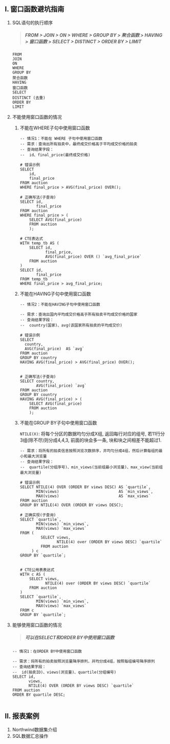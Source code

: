 ## I. 窗口函数避坑指南

1. SQL语句的执行顺序

    > ##### FROM > JOIN > ON > WHERE > GROUP BY > 聚合函数 > HAVING > 窗口函数 > SELECT > DISTINCT > ORDER BY > LIMIT

    ```mysql
    FROM
    JOIN
    ON
    WHERE
    GROUP BY
    聚合函数
    HAVING
    窗口函数
    SELECT
    DISTINCT (去重)
    ORDER BY
    LIMIT
    ```

2. 不能使用窗口函数的情况

    1. 不能在WHERE子句中使用窗口函数

        ```mysql
        -- 情况1：不能在 WHERE 子句中使用窗口函数
        -- 需求：查询出所有拍卖中，最终成交价格高于平均成交价格的拍卖
        -- 查询结果字段：
        -- 	id、final_price(最终成交价格)
        
        # 错误示例
        SELECT
        	id,
        	final_price
        FROM auction
        WHERE final_price > AVG(final_price) OVER();
        
        # 正确写法(子查询)
        SELECT id,
               final_price
        FROM auction
        WHERE final_price > (
            SELECT AVG(final_price)
            FROM auction
            );
        
        # CTE表达式
        WITH temp_tb AS (
            SELECT id,
                   final_price,
                   AVG(final_price) OVER () `avg_final_price`
            FROM auction
        )
        SELECT id,
               final_price
        FROM temp_tb
        WHERE final_price > avg_final_price;
        ```

    2. 不能在HAVING子句中使用窗口函数

        ```mysql
        -- 情况2：不能在HAVING子句中使用窗口函数
        
        -- 需求：查询出国内平均成交价格高于所有拍卖平均成交价格的国家
        -- 查询结果字段：
        -- 	country(国家)、avg(该国家所有拍卖的平均成交价)
        
        # 错误示例
        SELECT
          country,
          AVG(final_price)  AS `avg`
        FROM auction
        GROUP BY country
        HAVING AVG(final_price) > AVG(final_price) OVER();
        
        
        # 正确写法(子查询)
        SELECT country,
               AVG(final_price) `avg`
        FROM auction
        GROUP BY country
        HAVING AVG(final_price) > (
            SELECT AVG(final_price)
            FROM auction
            );
        
        ```

    3. 不能在GROUP BY子句中使用窗口函数

        `NTILE(X)`: 将每个分区的数据均匀分成X组, 返回每行对应的组号, 若11行分3组(除不尽)则分成4,4,3, 前面的块会多一条, 块和块之间相差不能超过1.

        ```mysql
        -- 需求：将所有的拍卖信息按照浏览次数排序，并均匀分成4组，然后计算每组的最小和最大浏览量
        -- 查询结果字段：
        -- 	quartile(分组序号)、min_views(当前组最小浏览量)、max_view(当前组最大浏览量)
        
        # 错误示例
        SELECT NTILE(4) OVER (ORDER BY views DESC) AS `quartile`,
               MIN(views)                          AS `min_views`,
               MAX(views)                          AS `max_views`
        FROM auction
        GROUP BY NTILE(4) OVER (ORDER BY views DESC);
        
        # 正确实现(子查询)
        SELECT `quartile`,
               MIN(views) `min_views`,
               MAX(views) `max_views`
        FROM (
                 SELECT views,
                        NTILE(4) over (ORDER BY views DESC) `quartile`
                 FROM auction
             ) c
        GROUP BY `quartile`;
        
        
        # CTE公用表表达式
        WITH c AS (
            SELECT views,
                   NTILE(4) over (ORDER BY views DESC) `quartile`
            FROM auction
        )
        SELECT `quartile`,
               MIN(views) `min_views`,
               MAX(views) `max_views`
        FROM c
        GROUP BY `quartile`;
        ```

3. 能够使用窗口函数的情况

    > ##### 可以在SELECT和ORDER BY中使用窗口函数

    ```mysql
    -- 情况1：在ORDER BY中使用窗口函数
    
    -- 需求：将所有的拍卖按照浏览量降序排列，并均分成4组，按照每组编号降序排列
    -- 查询结果字段：
    -- 	id(拍卖ID)、views(浏览量)、quartile(分组编号)
    SELECT id,
           views,
           NTILE(4) OVER (ORDER BY views DESC) `quartile`
    FROM auction
    ORDER BY quartile DESC;
    
    
    ```

    

## II. 报表案例

1. Northwind数据集介绍
2. SQL数据汇总操作